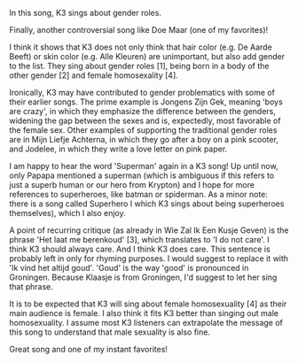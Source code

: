 In this song, K3 sings about gender roles.

Finally, another controversial song like Doe Maar (one of my favorites)!

I think it shows that K3 does not only think that hair color (e.g. De Aarde Beeft) or skin color (e.g. Alle Kleuren) are unimportant, but also add gender to the list. They sing about gender roles [1], being born in a body of the other gender [2] and female homosexality [4].

Ironically, K3 may have contributed to gender problematics with some of their earlier songs. The prime example is Jongens Zijn Gek, meaning 'boys are crazy', in which they emphasize the difference between the genders, widening the gap between the sexes and is, expectedly, most favorable of the female sex. Other examples of supporting the traditional gender roles are in Mijn Liefje Achterna, in which they go after a boy on a pink scooter, and Jodelee, in which they write a love letter on pink paper.

I am happy to hear the word 'Superman' again in a K3 song! Up until now, only Papapa mentioned a superman (which is ambiguous if this refers to just a superb human or our hero from Krypton) and I hope for more references to superheroes, like batman or spiderman. As a minor note: there is a song called Superhero I which K3 sings about being superheroes themselves), which I also enjoy.

A point of recurring critique (as already in Wie Zal Ik Een Kusje Geven) is the phrase 'Het laat me berenkoud' [3], which translates to 'I do not care'. I think K3 should always care. And I think K3 does care. This sentence is probably left in only for rhyming purposes. I would suggest to replace it with 'Ik vind het altijd goud'. 'Goud' is the way 'good' is pronounced in Groningen. Because Klaasje is from Groningen, I'd suggest to let her sing that phrase.

It is to be expected that K3 will sing about female homosexuality [4] as their main audience is female. I also think it fits K3 better than singing out male homosexuality. I assume most K3 listeners can extrapolate the message of this song to understand that male sexuality is also fine.

Great song and one of my instant favorites!
